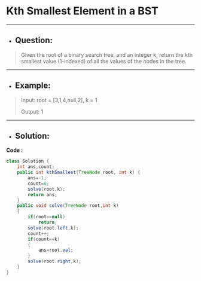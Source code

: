 # Kth Smallest Element in a BST
---
- ## Question:
> Given the root of a binary search tree, and an integer k, return the kth smallest value (1-indexed) of all the values of the nodes in the tree.
---
- ## Example:
> Input: root = [3,1,4,null,2], k = 1
> 
> Output: 1
---
- ## Solution:
**Code :**
```java
class Solution {
    int ans,count;
    public int kthSmallest(TreeNode root, int k) {
        ans=-1;
        count=0;
        solve(root,k);
        return ans;
    }
    public void solve(TreeNode root,int k)
    {
        if(root==null)
            return;
        solve(root.left,k);
        count++;
        if(count==k)
        {
            ans=root.val;
        }
        solve(root.right,k);
    }
}
